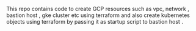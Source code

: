 This repo contains code to create GCP resources such as vpc, network , bastion host , gke cluster etc using terraform and also create kubernetes objects using terraform by passing it as startup script to bastion host .
